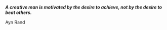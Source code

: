 _**A creative man is motivated by the desire to achieve, not by the desire to beat others.**_

Ayn Rand